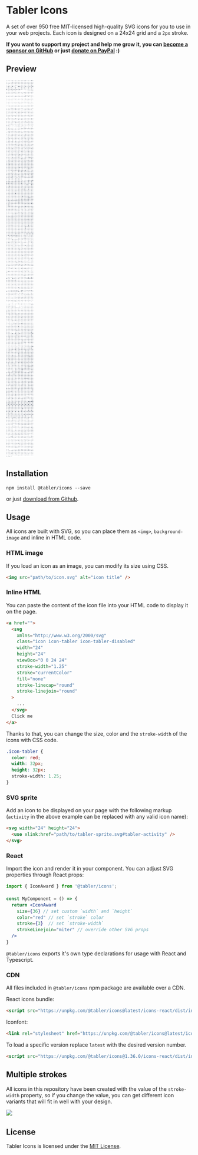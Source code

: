 # Tabler Icons

A set of over 950 free MIT-licensed high-quality SVG icons for you to use in your web projects. Each icon is designed on a 24x24 grid and a `2px` stroke.

**If you want to support my project and help me grow it, you can [become a sponsor on GitHub](https://github.com/sponsors/codecalm) or just [donate on PayPal](https://paypal.me/codecalm) :)**

## Preview

![](https://raw.githubusercontent.com/tabler/tabler-icons/master/.github/icons.png)

## Installation

```
npm install @tabler/icons --save
```

or just [download from Github](https://github.com/tabler/tabler-icons/releases).

## Usage

All icons are built with SVG, so you can place them as `<img>`, `background-image` and inline in HTML code.

### HTML image

If you load an icon as an image, you can modify its size using CSS.

```html
<img src="path/to/icon.svg" alt="icon title" />
```

### Inline HTML

You can paste the content of the icon file into your HTML code to display it on the page.

```html
<a href="">
  <svg
    xmlns="http://www.w3.org/2000/svg"
    class="icon icon-tabler icon-tabler-disabled"
    width="24"
    height="24"
    viewBox="0 0 24 24"
    stroke-width="1.25"
    stroke="currentColor"
    fill="none"
    stroke-linecap="round"
    stroke-linejoin="round"
  >
    ...
  </svg>
  Click me
</a>
```

Thanks to that, you can change the size, color and the `stroke-width` of the icons with CSS code.

```css
.icon-tabler {
  color: red;
  width: 32px;
  height: 32px;
  stroke-width: 1.25;
}
```

### SVG sprite

Add an icon to be displayed on your page with the following markup (`activity` in the above example can be replaced with any valid icon name):

```html
<svg width="24" height="24">
  <use xlink:href="path/to/tabler-sprite.svg#tabler-activity" />
</svg>
```

### React

Import the icon and render it in your component. You can adjust SVG properties through React props:

```jsx
import { IconAward } from '@tabler/icons';

const MyComponent = () => {
  return <IconAward 
    size={36} // set custom `width` and `height`
    color="red" // set `stroke` color
    stroke={3}  // set `stroke-width`
    strokeLinejoin="miter" // override other SVG props
  />
}
```

`@tabler/icons` exports it's own type declarations for usage with React and Typescript.

### CDN

All files included in `@tabler/icons` npm package are available over a CDN.

React icons bundle:
```html
<script src="https://unpkg.com/@tabler/icons@latest/icons-react/dist/index.umd.min.js"></script>
```
Iconfont:
```html
<link rel="stylesheet" href="https://unpkg.com/@tabler/icons@latest/iconfont/tabler-icons.min.css">
```

To load a specific version replace `latest` with the desired version number.

```html
<script src="https://unpkg.com/@tabler/icons@1.36.0/icons-react/dist/index.umd.js"></script>
```

## Multiple strokes

All icons in this repository have been created with the value of the `stroke-width` property, so if you change the value, you can get different icon variants that will fit in well with your design.

![](https://raw.githubusercontent.com/tabler/tabler-icons/master/.github/icons-stroke.png)

## License

Tabler Icons is licensed under the [MIT License](https://github.com/tabler/tabler-icons/blob/master/LICENSE).
